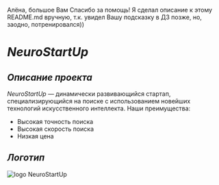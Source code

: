 Алёна, большое Вам Спасибо за помощь!
Я сделал описание к этому README.md вручную, т.к. увидел Вашу подсказку в ДЗ позже, но, заодно, потренировался))



# ***NeuroStartUp***


## *Описание проекта*

*NeuroStartUp* — динамически развивающийся стартап, специализирующийся на поиске с использованием новейших технологий искусственного интеллекта. Наши преимущества:

* Высокая точность поиска
* Высокая скорость поиска
* Низкая цена


## *Логотип*

![logo NeuroStartUp](https://camo.githubusercontent.com/c6727c717cad1e4820481abb87524f90782445c5/68747470733a2f2f692e696d6775722e636f6d2f495a4f525769492e706e67)
